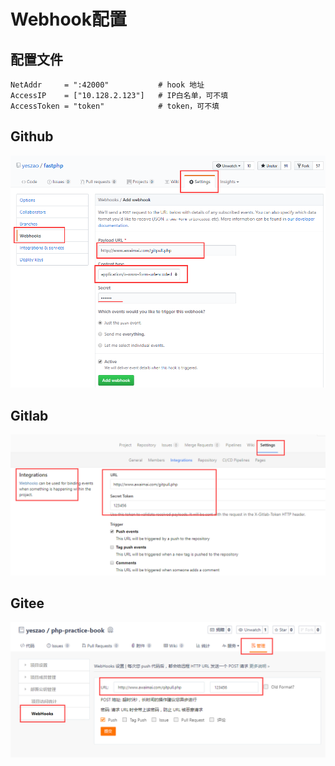 # Webhook配置

## 配置文件

```
NetAddr     = ":42000"           # hook 地址
AccessIP    = ["10.128.2.123"]   # IP白名单，可不填
AccessToken = "token"            # token，可不填
```

## Github
![github-webhooks-1](asset/github-webhooks-1.png)

## Gitlab
![gilab-webhooks-1](asset/gitlab-webhooks-1.png)

## Gitee
![gitee-webhooks-1](asset/gitee-webhooks-1.png)

